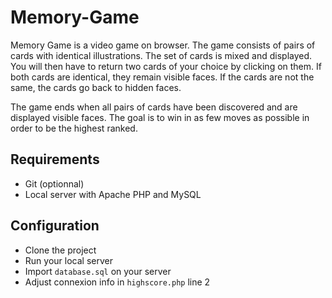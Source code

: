 # Memory-Game

Memory Game is a video game on browser. The game consists of pairs of cards with identical illustrations. The set of cards is mixed and displayed. You will then have to return two cards of your choice by clicking on them. If both cards are identical, they remain visible faces. If the cards are not the same, the cards go back to hidden faces.

The game ends when all pairs of cards have been discovered and are displayed visible faces. The goal is to win in as few moves as possible in order to be the highest ranked.

## Requirements
- Git (optionnal)
- Local server with Apache PHP and MySQL

## Configuration
- Clone the project
- Run your local server
- Import `database.sql` on your server
- Adjust connexion info in `highscore.php` line 2
